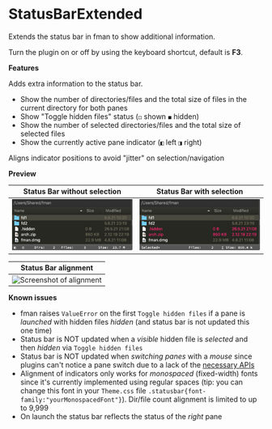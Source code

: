 # StatusBarExtended

Extends the status bar in fman to show additional information.

Turn the plugin on or off by using the keyboard shortcut, default is **F3**.



**Features**

Adds extra information to the status bar.

- Show the number of directories/files and the total size of files in the current directory for both panes
- Show "Toggle hidden files" status (`◻` shown `◼` hidden)
- Show the number of selected directories/files and the total size of selected files
- Show the currently active pane indicator (`◧` left `◨` right)

Aligns indicator positions to avoid "jitter" on selection/navigation


**Preview**

|       Status Bar without selection       |        Status Bar with selection         |
| :--------------------------------------: | :--------------------------------------: |
| ![Screenshot macOS 10 v0.3.0](fman-plugin-statusbarextended-v0.3.0.png) | ![Screenshot macOS 10 v0.3.0-selection](fman-plugin-statusbarextended-select-v0.3.0.png) |

|       Status Bar alignment       |
| :------------------------------: |
| ![Screenshot of alignment](fman-plugin-StatusBarExtendedF.png) |

__Known issues__

- fman raises `ValueError` on the first `Toggle hidden files` if a pane is _launched_ with hidden files _hidden_ (and status bar is not updated this one time)
- Status bar is NOT updated when a _visible_ hidden file is _selected_ and then _hidden_ via `Toggle hidden files`
- Status bar is NOT updated when _switching panes_ with a _mouse_ since plugins can't notice a pane switch due to a lack of the [necessary APIs](https://github.com/fman-users/fman/issues/292#issuecomment-360036718)
- Alignment of indicators only works for _monospaced_ (fixed-width) fonts since it's currently implemented using regular spaces (tip: you can change this font in your `Theme.css` file `.statusbar{font-family:"yourMonospacedFont"}`). Dir/file count alignment is limited to up to 9,999
- On launch the status bar reflects the status of the _right_ pane
